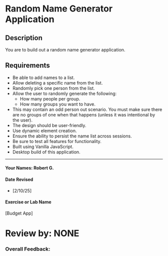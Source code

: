 # Random Name Generator Application

## Description

You are to build out a random name generator application.

## Requirements

- Be able to add names to a list.
- Allow deleting a specific name from the list.
- Randomly pick one person from the list.
- Allow the user to randomly generate the following:
  - How many people per group.
  - How many groups you want to have.
- This may contain an odd person out scenario. You must make sure there are no groups of one when that happens (unless it was intentional by the user).
- The design should be user-friendly.
- Use dynamic element creation.
- Ensure the ability to persist the name list across sessions.
- Be sure to test all features for functionality.
- Built using Vanilla JavaScript.
- Desktop build of this application.


---

#### Your Names:  Robert G.

#### Date Revised  
- [2/10/25]  

#### Exercise or Lab Name  
[Budget App]

# Review by: NONE
### Overall Feedback: 
> 
